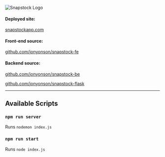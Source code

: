 ![Snapstock Logo](https://raw.githubusercontent.com/jonyonson/snapstock-fe/master/src/assets/snapstock_logo.svg)

#### Deployed site: 
[snapstockapp.com](https://snapstockapp.com)

#### Front-end source:
[github.com/jonyonson/snapstock-fe](https://github.com/jonyonson/snapstock-fe)

#### Backend source: 
[github.com/jonyonson/snapstock-be](https://github.com/jonyonson/snapstock-be)

[github.com/jonyonson/snapstock-flask](https://github.com/jonyonson/snapstock-flask)

<hr>

## Available Scripts

### `npm run server`

Runs `nodemon index.js`

### `npm run start`

Runs `node index.js`
